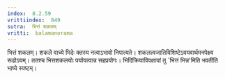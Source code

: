 ```yaml
---
index:  8.2.59
vrittiindex:  849
sutra:  भित्तं शकलम्
vritti:  balamanorama 
---
```


भित्तं शकलम्। शकले वाच्ये भिदेः क्तस्य नत्वाऽभावो निपात्यते। शकलत्वजातिविशिष्टेऽवयवार्थमनपेक्ष्य रूढोऽयम्। ततश्च भित्तशकलयोः पर्यायत्वान्न सहप्रयोगः। भिदिक्रियाविवक्षायां तु `भित्तं भिन्न'मिति भवतीति भाष्ये स्पष्टम्। 


